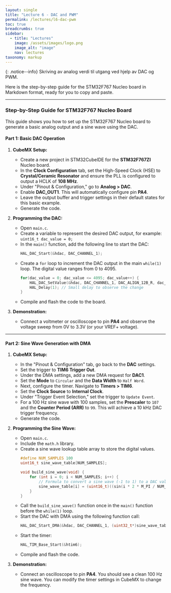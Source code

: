 ```yaml
---
layout: single
title: "Lecture 6 - DAC and PWM"
permalink: /lectures/l6-dac-pwm
toc: true
breadcrumbs: true
sidebar:
  - title: "Lectures"
    image: /assets/images/logo.png
    image_alt: "image"
    nav: lectures
taxonomy: markup
---
```


{: .notice--info}
Skriving av analog verdi til utgang ved hjelp av DAC og PWM.



<!-- https://www.youtube.com/watch?v=zkrVHIcLGww&ab_channel=EmbeddedSystemsandDeepLearning -->
<!-- https://www.youtube.com/watch?v=0RsL_F3Nxn0&t=88s&ab_channel=ControllersTech -->


Here is the step-by-step guide for the STM32F767 Nucleo board in Markdown format, ready for you to copy and paste.

-----

### **Step-by-Step Guide for STM32F767 Nucleo Board**

This guide shows you how to set up the STM32F767 Nucleo board to generate a basic analog output and a sine wave using the DAC.

#### **Part 1: Basic DAC Operation**

1.  **CubeMX Setup:**

      * Create a new project in STM32CubeIDE for the **STM32F767ZI** Nucleo board.
      * In the **Clock Configuration** tab, set the High-Speed Clock (HSE) to **Crystal/Ceramic Resonator** and ensure the PLL is configured to output a HCLK of **108 MHz**.
      * Under "Pinout & Configuration," go to **Analog \> DAC**.
      * Enable **DAC\_OUT1**. This will automatically configure pin **PA4**.
      * Leave the output buffer and trigger settings in their default states for this basic example.
      * Generate the code.

2.  **Programming the DAC:**

      * Open `main.c`.
      * Create a variable to represent the desired DAC output, for example: `uint16_t dac_value = 0;`
      * In the `main()` function, add the following line to start the DAC:
        ```c
        HAL_DAC_Start(&hdac, DAC_CHANNEL_1);
        ```
      * Create a `for` loop to increment the DAC output in the main `while(1)` loop. The digital value ranges from 0 to 4095.
        ```c
        for(dac_value = 0; dac_value <= 4095; dac_value++) {
            HAL_DAC_SetValue(&hdac, DAC_CHANNEL_1, DAC_ALIGN_12B_R, dac_value);
            HAL_Delay(1); // Small delay to observe the change
        }
        ```
      * Compile and flash the code to the board.

3.  **Demonstration:**

      * Connect a voltmeter or oscilloscope to pin **PA4** and observe the voltage sweep from 0V to 3.3V (or your VREF+ voltage).

-----

#### **Part 2: Sine Wave Generation with DMA**

1.  **CubeMX Setup:**

      * In the "Pinout & Configuration" tab, go back to the **DAC** settings.
      * Set the trigger to **TIM6 Trigger Out**.
      * Under the DMA settings, add a new DMA request for **DAC1**.
      * Set the **Mode** to `Circular` and the **Data Width** to `Half Word`.
      * Next, configure the timer. Navigate to **Timers \> TIM6**.
      * Set the **Clock Source** to **Internal Clock**.
      * Under "Trigger Event Selection," set the trigger to `Update Event`.
      * For a 100 Hz sine wave with 100 samples, set the **Prescaler** to `107` and the **Counter Period (ARR)** to `99`. This will achieve a 10 kHz DAC trigger frequency.
      * Generate the code.

2.  **Programming the Sine Wave:**

      * Open `main.c`.
      * Include the `math.h` library.
      * Create a sine wave lookup table array to store the digital values.
        ```c
        #define NUM_SAMPLES 100
        uint16_t sine_wave_table[NUM_SAMPLES];

        void build_sine_wave(void) {
            for (int i = 0; i < NUM_SAMPLES; i++) {
                // Formula to convert a sine wave (-1 to 1) to a DAC value (0 to 4095)
                sine_wave_table[i] = (uint16_t)((sin(i * 2 * M_PI / NUM_SAMPLES) + 1.0) * 2047.5);
            }
        }
        ```
      * Call the `build_sine_wave()` function once in the `main()` function before the `while(1)` loop.
      * Start the DAC with DMA using the following function call:
        ```c
        HAL_DAC_Start_DMA(&hdac, DAC_CHANNEL_1, (uint32_t*)sine_wave_table, NUM_SAMPLES, DAC_ALIGN_12B_R);
        ```
      * Start the timer:
        ```c
        HAL_TIM_Base_Start(&htim6);
        ```
      * Compile and flash the code.

3.  **Demonstration:**

      * Connect an oscilloscope to pin **PA4**. You should see a clean 100 Hz sine wave. You can modify the timer settings in CubeMX to change the frequency.

